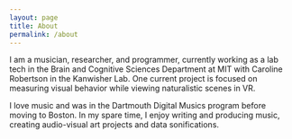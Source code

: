 ```yaml
---
layout: page
title: About
permalink: /about
---
```


I am a musician, researcher, and programmer, currently working as a lab tech in the Brain and Cognitive Sciences Department at MIT with Caroline Robertson in the Kanwisher Lab. One current project is focused on measuring visual behavior while viewing naturalistic scenes in VR.

I love music and was in the Dartmouth Digital Musics program before moving to Boston. In my spare time, I enjoy writing and producing music, creating audio-visual art projects and data sonifications. 